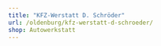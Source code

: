 ```yaml
---
title: "KFZ-Werstatt D. Schröder"
url: /oldenburg/kfz-werstatt-d-schroeder/
shop: Autowerkstatt
---
```

